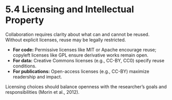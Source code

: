 # 5.4 Licensing and Intellectual Property

Collaboration requires clarity about what can and cannot be reused. Without explicit licenses, reuse may be legally restricted.

- **For code:** Permissive licenses like MIT or Apache encourage reuse; copyleft licenses like GPL ensure derivative works remain open.
- **For data:** Creative Commons licenses (e.g., CC-BY, CC0) specify reuse conditions.
- **For publications:** Open-access licenses (e.g., CC-BY) maximize readership and impact.

Licensing choices should balance openness with the researcher’s goals and responsibilities (Morin et al., 2012).
